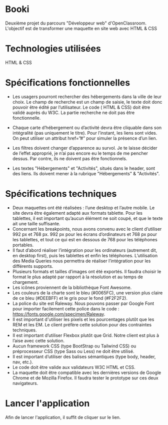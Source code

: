 # Booki
Deuxième projet du parcours "Développeur web" d'OpenClassroom. 
L'objectif est de transformer une maquette en site web avec HTML & CSS 

# Technologies utilisées 
HTML & CSS

# Spécifications fonctionnelles 
- Les usagers pourront rechercher des hébergements dans la ville de leur choix. Le champ de recherche est un champ de saisie, le texte doit donc pouvoir être édité par l’utilisateur. Le code ( HTML & CSS)  doit être validé auprès du W3C. La partie recherche ne doit pas être fonctionnelle.

- Chaque carte d’hébergement ou d’activité devra être cliquable dans son intégralité (pas uniquement le titre). Pour l’instant, les liens sont vides. On peut utiliser un attribut href=”#” pour simuler la présence d’un lien.

- Les filtres doivent changer d’apparence au survol. Je te laisse décider de l’effet approprié, je n’ai pas encore eu le temps de me pencher dessus. Par contre, ils ne doivent pas être fonctionnels.

- Les textes "Hébergements" et "Activités", situés dans le header, sont des liens. Ils doivent mener à la rubrique  "Hébergements" & "Activités".

# Spécifications techniques 
- Deux maquettes ont été réalisées : l’une desktop et l’autre mobile. Le site devra être également adapté aux formats tablette. Pour les tablettes, il est important qu’aucun élément ne soit coupé, et que le texte ait une taille suffisante.
- Concernant les breakpoints, nous avons convenu avec le client d’utiliser 992 px et 768 px. 992 px pour les écrans d’ordinateurs et 768 px pour les tablettes, et tout ce qui est en dessous de 768 pour les téléphones portables.
- Il faut d’abord réaliser l’intégration pour les ordinateurs (autrement dit, en desktop first), puis les tablettes et enfin les téléphones. L’utilisation des Media Queries nous permettra de réaliser l’intégration pour les différents supports.
- Plusieurs formats et tailles d’images ont été exportés. Il faudra choisir le format le plus adapté par rapport à la résolution et au temps de chargement.
- Les icônes proviennent de la bibliothèque Font Awesome. 
- Les couleurs de la charte sont le bleu (#0065FC), une version plus claire de ce bleu (#DEEBFF) et le gris pour le fond (#F2F2F2). 
- La police du site est Raleway. Nous pouvons passer par Google Font pour importer facilement cette police dans le code : https://fonts.google.com/specimen/Raleway.
 - Il est important d'utiliser les pixels et les pourcentages plutôt que les REM et les EM. Le client préfère cette solution pour des contraintes techniques. 
- II est important d’utiliser Flexbox plutôt que Grid. Notre client est plus à l’aise avec cette solution.
- Aucun framework CSS (type BootStrap ou Tailwind CSS) ou préprocesseur CSS (type Sass ou Less) ne doit être utilisé.
- Il est important d’utiliser des balises sémantiques (type body, header, nav, etc.).
- Le code doit être valide aux validateurs W3C HTML et CSS. 
- La maquette doit être compatible avec les dernières versions de Google Chrome et de Mozilla Firefox. Il faudra tester le prototype sur ces deux navigateurs.


# Lancer l'application
Afin de lancer l'application, il suffit de cliquer sur le lien.
